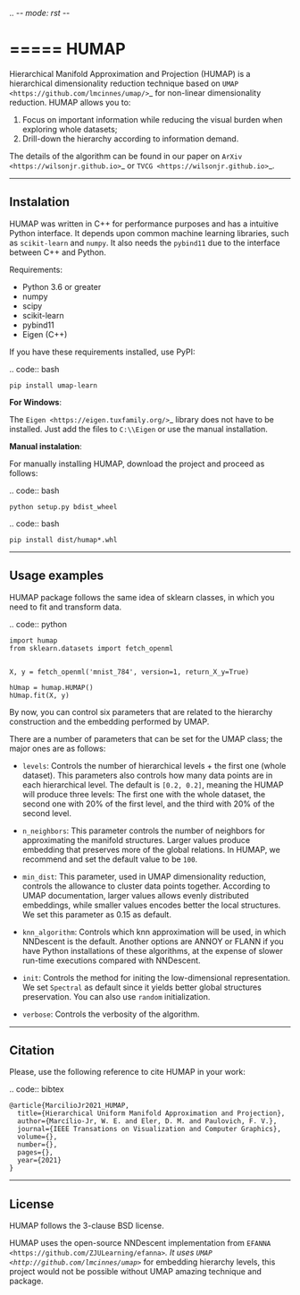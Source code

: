.. -*- mode: rst -*-

=====
HUMAP
=====

Hierarchical Manifold Approximation and Projection (HUMAP) is a hierarchical dimensionality reduction technique 
based on `UMAP <https://github.com/lmcinnes/umap/>`_ for non-linear dimensionality reduction. HUMAP allows you to:

1. Focus on important information while reducing the visual burden when exploring whole datasets;
2. Drill-down the hierarchy according to information demand.

The details of the algorithm can be found in our paper on `ArXiv <https://wilsonjr.github.io>`_ or `TVCG <https://wilsonjr.github.io>`_.


-----------
Instalation
-----------

HUMAP was written in C++ for performance purposes and has a intuitive Python interface. 
It depends upon common machine learning libraries, such as ``scikit-learn`` and ``numpy``.
It also needs the ``pybind11`` due to the interface between C++ and Python.


Requirements:

* Python 3.6 or greater
* numpy
* scipy
* scikit-learn
* pybind11
* Eigen (C++)

If you have these requirements installed, use PyPI:

.. code:: bash

    pip install umap-learn


**For Windows**:

The `Eigen <https://eigen.tuxfamily.org/>`_ library does not have to be installed. Just add the files to `C:\\Eigen` or use the manual installation.

**Manual instalation**: 

For manually installing HUMAP, download the project and proceed as follows:

.. code:: bash
 	
 	python setup.py bdist_wheel

.. code:: bash

 	pip install dist/humap*.whl


--------------
Usage examples
--------------

HUMAP package follows the same idea of sklearn classes, in which you need to fit and transform data.

.. code:: python

	import humap
	from sklearn.datasets import fetch_openml


	X, y = fetch_openml('mnist_784', version=1, return_X_y=True)

	hUmap = humap.HUMAP()
	hUmap.fit(X, y)


By now, you can control six parameters that are related to the hierarchy construction and the embedding performed by UMAP.


There are a number of parameters that can be set for the UMAP class; the
major ones are as follows:

 -  ``levels``: Controls the number of hierarchical levels + the first one (whole dataset).
 	This parameters also controls how many data points are in each hierarchical level.
 	The default is ``[0.2, 0.2]``, meaning the HUMAP will produce three levels: The first one
 	with the whole dataset, the second one with 20% of the first level, and the third with 20%
 	of the second level.

 -  ``n_neighbors``: This parameter controls the number of neighbors for approximating
 	the manifold structures. Larger values produce embedding that preserves more of the 
 	global relations. In HUMAP, we recommend and set the default value to be ``100``.

 -  ``min_dist``: This parameter, used in UMAP dimensionality reduction, controls the allowance
 	to cluster data points together. According to UMAP documentation, larger values allows evenly
 	distributed embeddings, while smaller values encodes better the local structures. 
 	We set this parameter as 0.15 as default.

 -  ``knn_algorithm``: Controls which knn approximation will be used, in which NNDescent is the default.
 	Another options are ANNOY or FLANN if you have Python installations of these algorithms, at the expense of
 	slower run-time executions compared with NNDescent.

 -  ``init``: Controls the method for initing the low-dimensional representation. We set ``Spectral`` as default 
 	since it yields better global structures preservation. You can also use ``random`` initialization.

 -  ``verbose``: Controls the verbosity of the algorithm.



--------
Citation
--------

Please, use the following reference to cite HUMAP in your work:

.. code:: bibtex

    @article{MarcilioJr2021_HUMAP,
      title={Hierarchical Uniform Manifold Approximation and Projection},
      author={Marcílio-Jr, W. E. and Eler, D. M. and Paulovich, F. V.},
      journal={IEEE Transations on Visualization and Computer Graphics},
      volume={},
      number={},
      pages={},
      year={2021}
    }


-------
License
-------

HUMAP follows the 3-clause BSD license.


HUMAP uses the open-source NNDescent implementation from `EFANNA <https://github.com/ZJULearning/efanna>`_. It uses `UMAP <http://github.com/lmcinnes/umap>`_ for embedding hierarchy levels, this project would not be possible 
without UMAP amazing technique and package.


